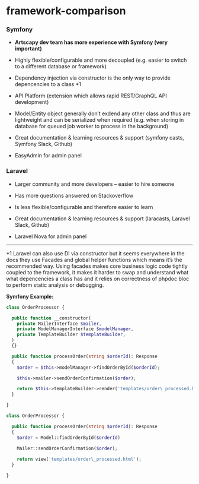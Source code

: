 # framework-comparison


### Symfony ###


*   **Artscapy dev team has more experience with Symfony (very important)**
    
*   Highly flexible/configurable and more decoupled (e.g. easier to switch to a different database or framework)
    
*   Dependency injection via constructor is the only way to provide depencencies to a class \*1
    
*   API Platform (extension which allows rapid REST/GraphQL API development)
    
*   Model/Entity object generally don’t exdend any other class and thus are lightweight and can be serialized when required (e.g. when storing in database for queued job worker to process in the background)

*   Great documentation & learning resources & support (symfony casts, Symfony Slack, Github)

*   EasyAdmin for admin panel
    
    
### Laravel ###

*   Larger community and more developers – easier to hire someone
    
*   Has more questions answered on Stackoverflow
    
*   Is less flexible/configurable and therefore easier to learn

*   Great documentation & learning resources & support (laracasts, Laravel Slack, Github)

*   Laravel Nova for admin panel
    
  -------------------------------------------------------------------

\*1 Laravel can also use DI via constructor but it seems everywhere in the docs they use Facades and global helper functions which means it’s the recommended way. Using facades makes core business logic code tightly coupled to the framework, it makes it harder to swap and understand what what depencencies a class has and it relies on correctness of phpdoc bloc to perform static analysis or debugging.

  

**Symfony Example:**

```php
class OrderProcessor {

  public function __constructor(
    private MailerInterface $mailer,
    private ModelManagerInterface $modelManager,
    private TemplateBuilder $templateBuilder,
  ) 
  {}

  public function processOrder(string $orderId): Response
  {
    $order = $this->modelManager->findOrderById($orderId);

    $this->mailer->sendOrderConfirmation($order);

    return $this->templateBuilder->render('templates/order\_processed.html');
  }

}
```
```php
class OrderProcessor {

  public function processOrder(string $orderId): Response
  {
    $order = Model::findOrderById($orderId)

    Mailer::sendOrderConfirmation($order);
    
    return view('templates/order\_processed.html');
  }

}
```
